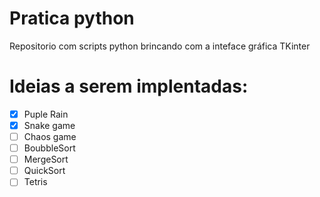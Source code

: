 # Pratica python 

Repositorio com scripts python brincando com a inteface gráfica TKinter

# Ideias a serem implentadas:

- [x] Puple Rain
- [x] Snake game
- [ ] Chaos game
- [ ] BoubbleSort
- [ ] MergeSort
- [ ] QuickSort
- [ ] Tetris
